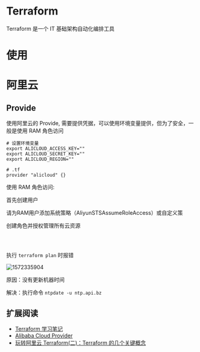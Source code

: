 


# Terraform

Terraform 是一个 IT 基础架构自动化编排工具



# 使用




# 阿里云

## Provide

使用阿里云的 Provide, 需要提供凭据，可以使用环境变量提供，但为了安全，一般是使用 RAM 角色访问


```shell
# 设置环境变量
export ALICLOUD_ACCESS_KEY=""
export ALICLOUD_SECRET_KEY=""
export ALICLOUD_REGION=""

# .tf
provider "alicloud" {}
```

使用 RAM 角色访问:

首先创建用户


请为RAM用户添加系统策略（AliyunSTSAssumeRoleAccess）或自定义策


创建角色并授权管理所有云资源


```


```


## 





执行 `terraform plan` 时报错

![1572335904](http://pic.haoyu95.cn/uploads/big/c3ab8129e422516e54b62124263af71f.png)

原因：没有更新机器时间

解决：执行命令 `ntpdate -u ntp.api.bz`


## 扩展阅读

- [Terraform 学习笔记](https://www.jianshu.com/p/e0dd50f7ee98)
- [Alibaba Cloud Provider](https://www.terraform.io/docs/providers/alicloud/index.html)
- [玩转阿里云 Terraform(二)：Terraform 的几个关键概念](https://zhuanlan.zhihu.com/p/87364600)





